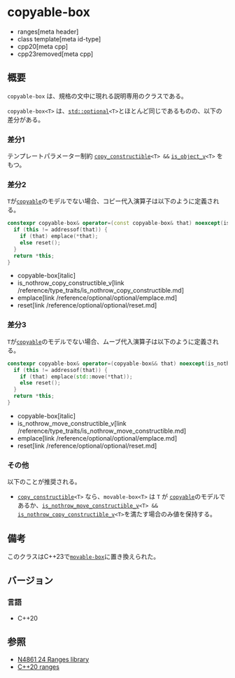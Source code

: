 # copyable-box
* ranges[meta header]
* class template[meta id-type]
* cpp20[meta cpp]
* cpp23removed[meta cpp]

## 概要

`copyable-box` は、規格の文中に現れる説明専用のクラスである。

`copyable-box<T>` は、[`std::optional`](/reference/optional/optional.md)`<T>`とほとんど同じであるものの、以下の差分がある。

### 差分1
テンプレートパラメーター制約 [`copy_constructible`](/reference/concepts/copy_constructible.md)`<T> &&` [`is_object_v`](/reference/type_traits/is_object.md)`<T>` をもつ。

### 差分2
`T`が[`copyable`](/reference/concepts/copyable.md)のモデルでない場合、コピー代入演算子は以下のように定義される。

```cpp
constexpr copyable-box& operator=(const copyable-box& that) noexcept(is_nothrow_copy_constructible_v<T>) {
  if (this != addressof(that)) {
    if (that) emplace(*that);
    else reset();
  }
  return *this;
}
```
* copyable-box[italic]
* is_nothrow_copy_constructible_v[link /reference/type_traits/is_nothrow_copy_constructible.md]
* emplace[link /reference/optional/optional/emplace.md]
* reset[link /reference/optional/optional/reset.md]

### 差分3
`T`が[`copyable`](/reference/concepts/copyable.md)のモデルでない場合、ムーブ代入演算子は以下のように定義される。

```cpp
constexpr copyable-box& operator=(copyable-box&& that) noexcept(is_nothrow_move_constructible_v<T>) {
  if (this != addressof(that)) {
    if (that) emplace(std::move(*that));
    else reset();
  }
  return *this;
}
```
* copyable-box[italic]
* is_nothrow_move_constructible_v[link /reference/type_traits/is_nothrow_move_constructible.md]
* emplace[link /reference/optional/optional/emplace.md]
* reset[link /reference/optional/optional/reset.md]

### その他

以下のことが推奨される。

- [`copy_constructible`](/reference/concepts/copy_constructible.md)`<T>` なら、`movable-box<T>` は
`T` が [`copyable`](/reference/concepts/copyable.md)のモデルであるか、[`is_nothrow_move_constructible_v`](/reference/type_traits/is_nothrow_move_constructible.md)`<T> &&` [`is_nothrow_copy_constructible_v`](/reference/type_traits/is_nothrow_copy_constructible.md)`<T>`を満たす場合のみ値を保持する。

## 備考

このクラスはC++23で[`movable-box`](movable_box.md)に置き換えられた。

## バージョン
### 言語
- C++20

## 参照
- [N4861 24 Ranges library](https://timsong-cpp.github.io/cppwp/n4861/ranges)
- [C++20 ranges](https://techbookfest.org/product/5134506308665344)
